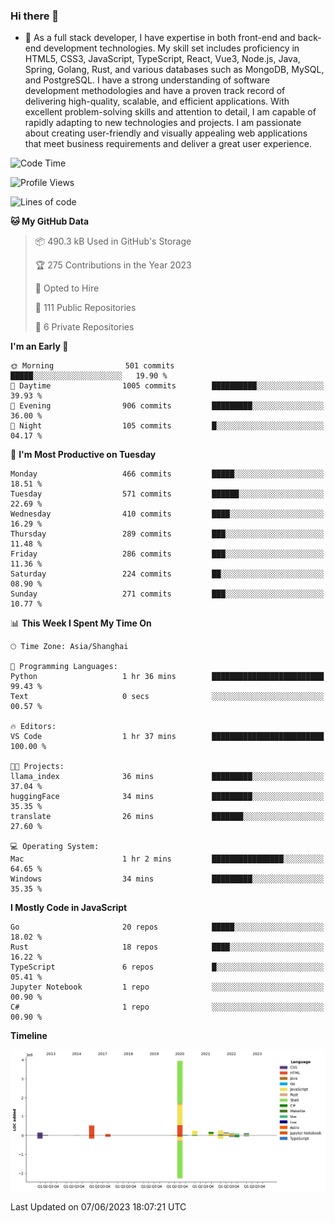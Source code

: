 ### Hi there 👋

- 🌱 As a full stack developer, I have expertise in both front-end and back-end development technologies. My skill set includes proficiency in HTML5, CSS3, JavaScript, TypeScript, React, Vue3, Node.js, Java, Spring, Golang, Rust, and various databases such as MongoDB, MySQL, and PostgreSQL. I have a strong understanding of software development methodologies and have a proven track record of delivering high-quality, scalable, and efficient applications. With excellent problem-solving skills and attention to detail, I am capable of rapidly adapting to new technologies and projects. I am passionate about creating user-friendly and visually appealing web applications that meet business requirements and deliver a great user experience.

<!--START_SECTION:waka-->
![Code Time](http://img.shields.io/badge/Code%20Time-1%2C034%20hrs%2044%20mins-blue)

![Profile Views](http://img.shields.io/badge/Profile%20Views-20-blue)

![Lines of code](https://img.shields.io/badge/From%20Hello%20World%20I%27ve%20Written-5.9%20million%20lines%20of%20code-blue)

**🐱 My GitHub Data** 

> 📦 490.3 kB Used in GitHub's Storage 
 > 
> 🏆 275 Contributions in the Year 2023
 > 
> 💼 Opted to Hire
 > 
> 📜 111 Public Repositories 
 > 
> 🔑 6 Private Repositories 
 > 
**I'm an Early 🐤** 

```text
🌞 Morning                501 commits         █████░░░░░░░░░░░░░░░░░░░░   19.90 % 
🌆 Daytime                1005 commits        ██████████░░░░░░░░░░░░░░░   39.93 % 
🌃 Evening                906 commits         █████████░░░░░░░░░░░░░░░░   36.00 % 
🌙 Night                  105 commits         █░░░░░░░░░░░░░░░░░░░░░░░░   04.17 % 
```
📅 **I'm Most Productive on Tuesday** 

```text
Monday                   466 commits         █████░░░░░░░░░░░░░░░░░░░░   18.51 % 
Tuesday                  571 commits         ██████░░░░░░░░░░░░░░░░░░░   22.69 % 
Wednesday                410 commits         ████░░░░░░░░░░░░░░░░░░░░░   16.29 % 
Thursday                 289 commits         ███░░░░░░░░░░░░░░░░░░░░░░   11.48 % 
Friday                   286 commits         ███░░░░░░░░░░░░░░░░░░░░░░   11.36 % 
Saturday                 224 commits         ██░░░░░░░░░░░░░░░░░░░░░░░   08.90 % 
Sunday                   271 commits         ███░░░░░░░░░░░░░░░░░░░░░░   10.77 % 
```


📊 **This Week I Spent My Time On** 

```text
🕑︎ Time Zone: Asia/Shanghai

💬 Programming Languages: 
Python                   1 hr 36 mins        █████████████████████████   99.43 % 
Text                     0 secs              ░░░░░░░░░░░░░░░░░░░░░░░░░   00.57 % 

🔥 Editors: 
VS Code                  1 hr 37 mins        █████████████████████████   100.00 % 

🐱‍💻 Projects: 
llama_index              36 mins             █████████░░░░░░░░░░░░░░░░   37.04 % 
huggingFace              34 mins             █████████░░░░░░░░░░░░░░░░   35.35 % 
translate                26 mins             ███████░░░░░░░░░░░░░░░░░░   27.60 % 

💻 Operating System: 
Mac                      1 hr 2 mins         ████████████████░░░░░░░░░   64.65 % 
Windows                  34 mins             █████████░░░░░░░░░░░░░░░░   35.35 % 
```

**I Mostly Code in JavaScript** 

```text
Go                       20 repos            █████░░░░░░░░░░░░░░░░░░░░   18.02 % 
Rust                     18 repos            ████░░░░░░░░░░░░░░░░░░░░░   16.22 % 
TypeScript               6 repos             █░░░░░░░░░░░░░░░░░░░░░░░░   05.41 % 
Jupyter Notebook         1 repo              ░░░░░░░░░░░░░░░░░░░░░░░░░   00.90 % 
C#                       1 repo              ░░░░░░░░░░░░░░░░░░░░░░░░░   00.90 % 
```



**Timeline**

![Lines of Code chart](https://raw.githubusercontent.com/elton/elton/main/assets/bar_graph.png)


 Last Updated on 07/06/2023 18:07:21 UTC
<!--END_SECTION:waka-->

<!--
**elton/elton** is a ✨ _special_ ✨ repository because its `README.md` (this file) appears on your GitHub profile.

Here are some ideas to get you started:

- 🔭 I’m currently working on ...
- 🌱 I’m currently learning ...
- 👯 I’m looking to collaborate on ...
- 🤔 I’m looking for help with ...
- 💬 Ask me about ...
- 📫 How to reach me: ...
- 😄 Pronouns: ...
- ⚡ Fun fact: ...
-->
